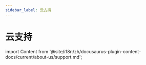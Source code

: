 ```yaml
---
sidebar_label: 云支持
---
```


# 云支持

import Content from '@site/i18n/zh/docusaurus-plugin-content-docs/current/about-us/support.md';

<Content />
